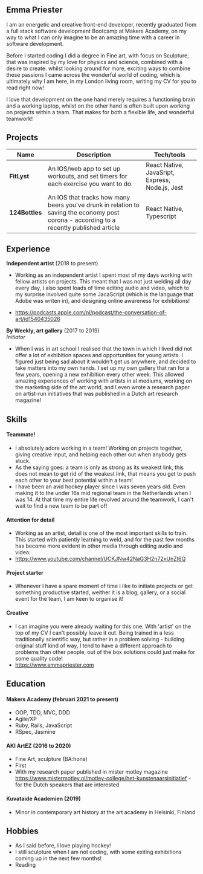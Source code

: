 ## Emma Priester

I am an energetic and creative front-end developer, recently graduated from a full stack software development Bootcamp at Makers Academy, on my way to what I can only imagine to be an amazing time with a career in software development.

Before I started coding I did a degree in Fine art, with focus on Sculpture, that was inspired by my love for physics and science, combined with a desire to create. whilst looking around for more, exciting ways to combine these passions I came across the wonderful world of coding, which is ultimately why I am here, in my London living room, writing my CV for you to read right now!

I love that development on the one hand merely requires a functioning brain and a working laptop, whilst on the other hand is often built upon working on projects within a team. That makes for both a flexible life, and wonderful teamwork!

## Projects

| Name                         | Description       | Tech/tools        |
| ---------------------------- | ----------------- | ----------------- |
| **FitLyst** | An IOS/web app to set up workouts, and set timers for each exercise you want to do. | React Native, JavaSript, Express, Node.js, Jest |
| **124Bottles** | An IOS that tracks how many beers you've drunk in relation to saving the economy post corona - according to a recently published article | React Native, Typescript  |


## Experience

**Independent artist** (2018 to present)  

- Working as an independent artist I spent most of my days working with fellow artists on projects. This meant that I was not just welding all day every day, I also spent loads of time editing audio and video, which to my surprise involved quite some JacaScript (which is the language that Adobe was writen in), and designing online awareness for exhibitions!

- https://podcasts.apple.com/nl/podcast/the-conversation-of-art/id1540435026


**By Weekly, art gallery** (2017 to 2019)  
_Initiator_

- When I was in art school I realised that the town in which I lived did not offer a lot of exhibition spaces and opportunities for young artists. I figured just being sad about it wouldn't get us anywhere, and decided to take matters into my own hands. I set up my own gallery that ran for a few years, opening a new exhibition every other week. This allowed amazing experiences of working with artists in al mediums, working on the marketing side of the art world, and I even wrote a research paper on artist-run initiatives that was published in a Dutch art research magazine!

## Skills

#### Teammate!

- I absolutely adore working in a team! Working on projects together, giving creative input, and helping each other out when anybody gets stuck.
- As the saying goes: a team is only as strong as its weakest link, this does not mean to get rid of the weakest link, that means you get to push each other to your best potential within a team!
- I have been an avid hockey player since I was seven years old. Even making it to the under 16s mid regional team in the Netherlands when I was 14. At that time my entire life revolved around the teamwork, I can't wait to find a new team to be part of!

#### Attention for detail

- Working as an artist, detail is one of the most important skills to train. This started with patiently learning to weld, and for the past few months has become more evident in other media through editing audio and video:
- https://www.youtube.com/channel/UCKJNw42NaG3H2n72xUnZI6Q

#### Project starter

- Whenever I have a spare moment of time I like to initiate projects or get something productive started, weither it is a blog, gallery, or a social event for the team, I am keen to organise it!

#### Creative

- I can imagine you were already waiting for this one. With 'artist' on the top of my CV I can't possibly leave it out. Being trained in a less traditionally scientific way, but rather in a problem solving - building original stuff kind of way, I tend to have a different approach to problems than other people, out of the box solutions could just make for some quality code!
- https://www.emmapriester.com

## Education

#### Makers Academy (februari 2021 to present)

- OOP, TDD, MVC, DDD
- Agile/XP
- Ruby, Rails, JavaScript
- RSpec, Jasmine

#### AKI ArtEZ (2016 to 2020)

- Fine Art, sculpture (BA:hons)
- First
- With my research paper published in mister motley magazine
https://www.mistermotley.nl/motley-college/het-kunstenaarsinitiatief - for the Dutch speakers that are interested

#### Kuvataide Academien (2019)

- Minor in contemporary art history at the art academy in Helsinki, Finland

## Hobbies

- As I said before, I love playing hockey!
- I still sculpture when I am not coding, with some exiting exhibitions coming up in the next few months!
- Reading
